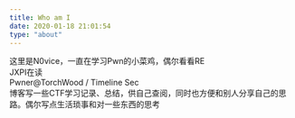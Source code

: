 ```yaml
---
title: Who am I
date: 2020-01-18 21:01:54
type: "about"
---
```



这里是N0vice，一直在学习Pwn的小菜鸡，偶尔看看RE  
JXPI在读  
Pwner@TorchWood / Timeline Sec  
博客写一些CTF学习记录、总结，供自己查阅，同时也方便和别人分享自己的思路。偶尔写点生活琐事和对一些东西的思考  
